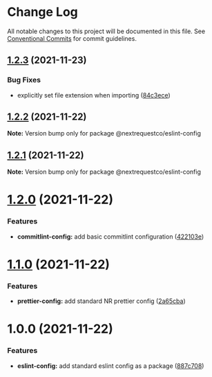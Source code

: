 # Change Log

All notable changes to this project will be documented in this file.
See [Conventional Commits](https://conventionalcommits.org) for commit guidelines.

## [1.2.3](https://github.com/nextrequest/configs/compare/@nextrequestco/eslint-config@1.2.2...@nextrequestco/eslint-config@1.2.3) (2021-11-23)


### Bug Fixes

* explicitly set file extension when importing ([84c3ece](https://github.com/nextrequest/configs/commit/84c3ece5e074cad3538c09bac2fd2fd8b7517ac3))





## [1.2.2](https://github.com/nextrequest/configs/compare/@nextrequestco/eslint-config@1.2.1...@nextrequestco/eslint-config@1.2.2) (2021-11-22)

**Note:** Version bump only for package @nextrequestco/eslint-config





## [1.2.1](https://github.com/nextrequest/configs/compare/@nextrequestco/eslint-config@1.2.0...@nextrequestco/eslint-config@1.2.1) (2021-11-22)

**Note:** Version bump only for package @nextrequestco/eslint-config





# [1.2.0](https://github.com/nextrequest/configs/compare/@nextrequestco/eslint-config@1.1.0...@nextrequestco/eslint-config@1.2.0) (2021-11-22)


### Features

* **commitlint-config:** add basic commitlint configuration ([422103e](https://github.com/nextrequest/configs/commit/422103e959d90c476266240f581b7e1600dc2d47))





# [1.1.0](https://github.com/nextrequest/configs/compare/@nextrequestco/eslint-config@1.0.0...@nextrequestco/eslint-config@1.1.0) (2021-11-22)


### Features

* **prettier-config:** add standard NR prettier config ([2a65cba](https://github.com/nextrequest/configs/commit/2a65cbad1ea02da6c4acb8dc7fcab64434f5db98))





# 1.0.0 (2021-11-22)


### Features

* **eslint-config:** add standard eslint config as a package ([887c708](https://github.com/nextrequest/configs/commit/887c708e518901ea302375cbc9b15cd630d3a90f))
